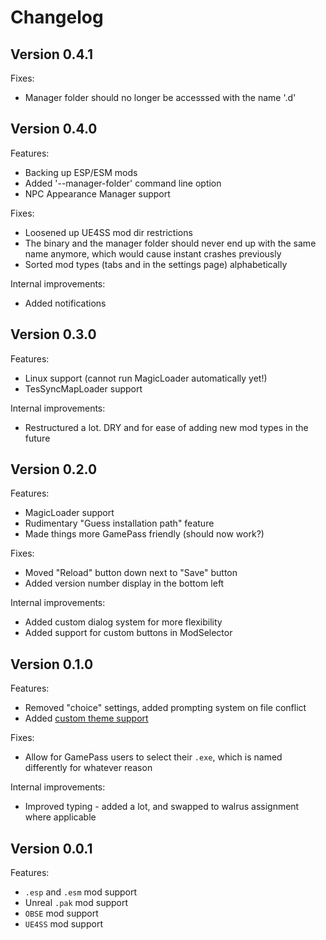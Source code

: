 # Changelog

## Version 0.4.1
Fixes:
* Manager folder should no longer be accesssed with the name '.d'

## Version 0.4.0
Features:
* Backing up ESP/ESM mods
* Added '--manager-folder' command line option
* NPC Appearance Manager support

Fixes:
* Loosened up UE4SS mod dir restrictions
* The binary and the manager folder should never end up with the same name anymore, which would cause instant crashes previously
* Sorted mod types (tabs and in the settings page) alphabetically

Internal improvements:
* Added notifications

## Version 0.3.0
Features:
* Linux support (cannot run MagicLoader automatically yet!)
* TesSyncMapLoader support

Internal improvements:
* Restructured a lot. DRY and for ease of adding new mod types in the future

## Version 0.2.0
Features:
* MagicLoader support
* Rudimentary "Guess installation path" feature
* Made things more GamePass friendly (should now work?)

Fixes:
* Moved "Reload" button down next to "Save" button
* Added version number display in the bottom left

Internal improvements:
* Added custom dialog system for more flexibility
* Added support for custom buttons in ModSelector

## Version 0.1.0
Features:
* Removed "choice" settings, added prompting system on file conflict
* Added [custom theme support](/docs/custom-theme.md)

Fixes:
* Allow for GamePass users to select their `.exe`, which is named differently for whatever reason

Internal improvements:
* Improved typing - added a lot, and swapped to walrus assignment where applicable

## Version 0.0.1
Features:
* `.esp` and `.esm` mod support
* Unreal `.pak` mod support
* `OBSE` mod support
* `UE4SS` mod support
